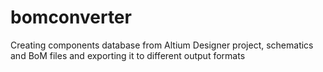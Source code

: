 # bomconverter
Creating components database from Altium Designer project, schematics and BoM files and exporting it to different output formats
